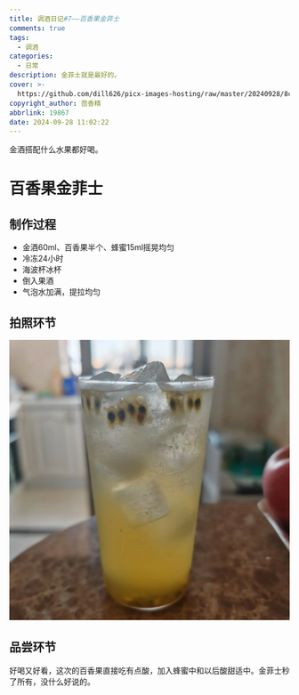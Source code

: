 ```yaml
---
title: 调酒日记#7——百香果金菲士
comments: true
tags:
  - 调酒
categories:
  - 日常
description: 金菲士就是最好的。
cover: >-
  https://github.com/dill626/picx-images-hosting/raw/master/20240928/8c62a59301043522434910c86e9d84be.5mnrzfhe8c.webp
copyright_author: 茴香精
abbrlink: 19867
date: 2024-09-28 11:02:22
---
```


金酒搭配什么水果都好喝。

# 百香果金菲士

## 制作过程

* 金酒60ml、百香果半个、蜂蜜15ml摇晃均匀
* 冷冻24小时
* 海波杯冰杯
* 倒入果酒
* 气泡水加满，提拉均匀

## 拍照环节

![百香果金菲士](https://github.com/dill626/picx-images-hosting/raw/master/20240928/8c62a59301043522434910c86e9d84be.5mnrzfhe8c.webp)


## 品尝环节

好喝又好看，这次的百香果直接吃有点酸，加入蜂蜜中和以后酸甜适中。金菲士秒了所有，没什么好说的。